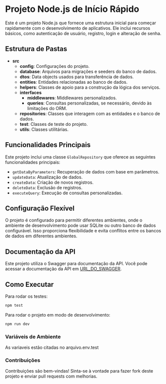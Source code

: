 # Projeto Node.js de Início Rápido

Este é um projeto Node.js que fornece uma estrutura inicial para começar rapidamente com o desenvolvimento de aplicativos. Ele inclui recursos básicos, como autenticação de usuário, registro, login e alteração de senha.

## Estrutura de Pastas

- **src**
  - **config**: Configurações do projeto.
  - **database**: Arquivos para migrações e seeders do banco de dados.
  - **dtos**: Data objects usados para transferência de dados.
  - **entities**: Entidades relacionadas ao banco de dados.
  - **helpers**: Classes de apoio para a construção da lógica dos serviços.
  - **interfaces**
    - **middlewares**: Middlewares personalizados.
    - **queries**: Consultas personalizadas, se necessário, devido às limitações do ORM.
  - **repositories**: Classes que interagem com as entidades e o banco de dados.
  - **test**: Classes de teste do projeto.
  - **utils**: Classes utilitárias.

## Funcionalidades Principais

Este projeto inclui uma classe `GlobalRepository` que oferece as seguintes funcionalidades principais:

- `getDataByParameters`: Recuperação de dados com base em parâmetros.
- `updateData`: Atualização de dados.
- `createData`: Criação de novos registros.
- `deleteData`: Exclusão de registros.
- `executeQuery`: Execução de consultas personalizadas.

## Configuração Flexível

O projeto é configurado para permitir diferentes ambientes, onde o ambiente de desenvolvimento pode usar SQLite ou outro banco de dados configurável. Isso proporciona flexibilidade e evita conflitos entre os bancos de dados em diferentes ambientes.

## Documentação da API

Este projeto utiliza o Swagger para documentação da API. Você pode acessar a documentação da API em [URL_DO_SWAGGER](URL_DO_SWAGGER).

## Como Executar

Para rodar os testes:

```bash
npm test
```

Para rodar o projeto em modo de desenvolvimento:

```bash
npm run dev
```

### Variáveis de Ambiente
As variaveis estão citadas no arquivo.env.test

### Contribuições
Contribuições são bem-vindas! Sinta-se à vontade para fazer fork deste projeto e enviar pull requests com melhorias.

